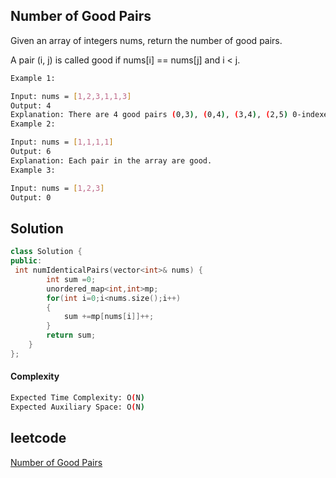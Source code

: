 ## Number of Good Pairs
Given an array of integers nums, return the number of good pairs.

A pair (i, j) is called good if nums[i] == nums[j] and i < j.
```bash 
Example 1:

Input: nums = [1,2,3,1,1,3]
Output: 4
Explanation: There are 4 good pairs (0,3), (0,4), (3,4), (2,5) 0-indexed.
Example 2:

Input: nums = [1,1,1,1]
Output: 6
Explanation: Each pair in the array are good.
Example 3:

Input: nums = [1,2,3]
Output: 0
```

## Solution 

```cpp
class Solution {
public:
 int numIdenticalPairs(vector<int>& nums) {
        int sum =0;
        unordered_map<int,int>mp;
        for(int i=0;i<nums.size();i++)
        {
            sum +=mp[nums[i]]++;
        }
        return sum;
    }
};
```
#### Complexity
```bash
Expected Time Complexity: O(N)
Expected Auxiliary Space: O(N)
```
## leetcode
[Number of Good Pairs](https://leetcode.com/problems/number-of-good-pairs/description/)
